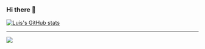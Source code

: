 ### Hi there 👋
[![Luis's GitHub stats](https://github-readme-stats.vercel.app/api?username=LuisAPI)](https://github.com/anuraghazra/github-readme-stats)

-----

![](https://social-cdn.vivaldi.net/system/accounts/headers/109/381/802/621/232/583/original/c0ef3a79ad593916.png)